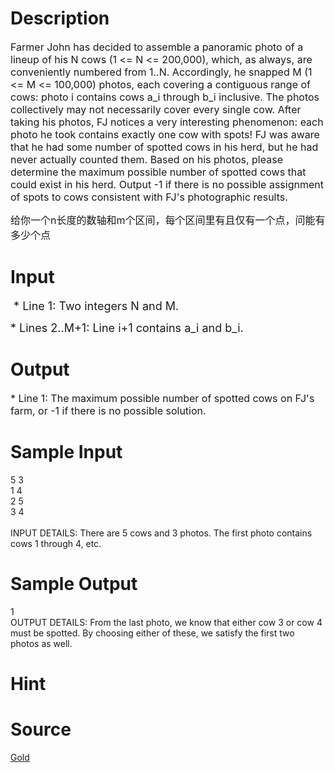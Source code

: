 
# Description

<div class="content"><p><span style="font-size: medium">Farmer John has decided to assemble a panoramic photo of a lineup of his N cows (1 &lt;= N &lt;= 200,000), which, as always, are conveniently numbered from 1..N. Accordingly, he snapped M (1 &lt;= M &lt;= 100,000) photos, each covering a contiguous range of cows: photo i contains cows a_i through b_i inclusive. The photos collectively may not necessarily cover every single cow. After taking his photos, FJ notices a very interesting phenomenon: each photo he took contains exactly one cow with spots! FJ was aware that he had some number of spotted cows in his herd, but he had never actually counted them. Based on his photos, please determine the maximum possible number of spotted cows that could exist in his herd. Output -1 if there is no possible assignment of spots to cows consistent with FJ&#39;s photographic results. </span></p>
<p></p>
<p><span style="font-size: medium">给你一个n长度的数轴和m个区间，每个区间里有且仅有一个点，问能有多少个点</span></p></div>

# Input

<div class="content"><p><font size="4"> * Line 1: Two integers N and M. </font></p>
<p><font size="4">* Lines 2..M+1: Line i+1 contains a_i and b_i.</font></p></div>

# Output

<div class="content"><p><span style="font-size: medium">* Line 1: The maximum possible number of spotted cows on FJ&#39;s farm, or -1 if there is no possible solution. </span></p></div>

# Sample Input

<div class="content"><span class="sampledata">5 3<br/>
1 4<br/>
2 5<br/>
3 4<br/>
<br/>
 INPUT DETAILS: There are 5 cows and 3 photos. The first photo contains cows 1 through 4, etc.</span></div>

# Sample Output

<div class="content"><span class="sampledata">1<br/>
 OUTPUT DETAILS: From the last photo, we know that either cow 3 or cow 4 must be spotted. By choosing either of these, we satisfy the first two photos as well. </span></div>

# Hint

<div class="content"><p></p></div>

# Source

<div class="content"><p><a href="problemset.php?search=Gold">Gold</a></p></div>

